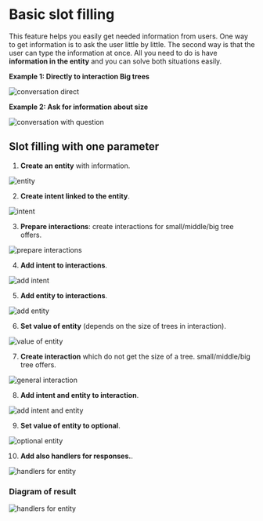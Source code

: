 # Basic slot filling

This feature helps you easily get needed information from users. One way to get information is to ask the user little by little. The second way is that the user can type the information at once. All you need to do is have **information in the entity** and you can solve both situations easily.

**Example 1: Directly to interaction Big trees**

![conversation direct](./image_1.png)

**Example 2: Ask for information about size**

![conversation with question](./image_2.png)

## Slot filling with one parameter

1. **Create an entity** with information.

![entity](./image_3.png)

2. **Create intent linked to the entity**.

![intent](./image_4.png)

3. **Prepare interactions**: create interactions for small/middle/big tree offers.

![prepare interactions](./image_5.png)

4. **Add intent to interactions**.

![add intent](./image_6.png)

5. **Add entity to interactions**.

![add entity](./image_7.png)

6. **Set value of entity** (depends on the size of trees in interaction).

![value of entity](./image_8.png)

7. **Create interaction** which do not get the size of a tree. small/middle/big tree offers. 

![general interaction](./image_9.png)

8. **Add intent and entity to interaction**.

![add intent and entity](./image_10.png)

9. **Set value of entity to optional**.

![optional entity](./image_11.png)

10. **Add also handlers for responses.**.

![handlers for entity](./image_12.png)

### Diagram of result

![handlers for entity](./image_13.png)